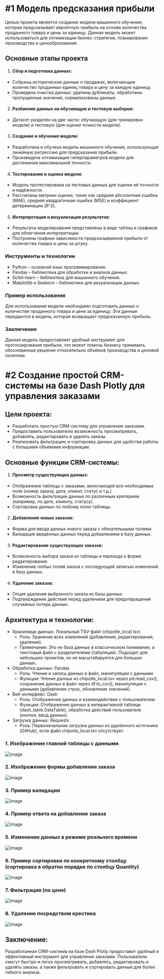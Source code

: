 # #1 Модель предсказания прибыли
Целью проекта является создание модели машинного обучения, которая предсказывает вероятную прибыль на основе количества проданного товара и цены за единицу. Данная модель может использоваться для оптимизации бизнес-стратегии, планирования производства и ценообразования.

## Основные этапы проекта
1. #### Сбор и подготовка данных:
- Собраны исторические данные о продажах, включающие количество проданных единиц товара и цену за каждую единицу.
- Проведена очистка данных: удалены дубликаты, обработаны пропущенные значения, нормализованы данные.
2. #### Разбиение данных на обучающую и тестовую выборки:
- Датасет разделён на две части: обучающую (для тренировки модели) и тестовую (для оценки точности модели).
3. #### Создание и обучение модели:
- Разработана и обучена модель машинного обучения, использующая линейную регрессию для предсказания прибыли.
- Произведена оптимизация гиперпараметров модели для достижения максимальной точности.
4. #### Тестирование и оценка модели:
- Модель протестирована на тестовых данных для оценки её точности и надёжности.
- Рассчитаны метрики оценки, такие как средняя абсолютная ошибка (MAE), средняя квадратичная ошибка (MSE) и коэффициент детерминации (R^2).
5. #### Интерпретация и визуализация результатов:
- Результаты моделирования представлены в виде таблиц и графиков для облегчения интерпретации.
- Построены графики зависимости предсказываемой прибыли от количества товара и цены за штуку.
### Инструменты и технологии
- Python – основной язык программирования.
- Pandas – библиотека для обработки и анализа данных.
- Scikit-learn – библиотека для машинного обучения.
- Matplotlib и Seaborn – библиотеки для визуализации данных.
### Пример использования
Для использования модели необходимо подготовить данные о количестве проданного товара и цене за единицу. Эти данные передаются в модель, которая возвращает предсказанную прибыль.
### Заключение
Данная модель предоставляет удобный инструмент для прогнозирования прибыли, что может помочь бизнесу принимать обоснованные решения относительно объёмов производства и ценовой политики.

# #2 Создание простой CRM-системы на базе Dash Plotly для управления заказами
## Цели проекта:

- Разработать простую CRM-систему для управления заказами.
- Предоставить пользователю возможность просматривать, добавлять, редактировать и удалять заказы.
- Реализовать фильтрацию и сортировку данных для удобства работы с большими объемами информации.

## Основные функции CRM-системы:

1. #### Просмотр существующих данных:
- Отображение таблицы с заказами, включающей все необходимые поля (номер заказа, дата, клиент, статус и т.д.).
- Возможность фильтрации данных по различным критериям (например, по дате, клиенту, статусу).
- Сортировка данных по любому полю таблицы.
2. #### Добавление новых заказов:
- Форма для ввода данных нового заказа с обязательными полями.
- Валидация введённых данных перед добавлением в базу данных.
3. #### Редактирование существующих заказов:
- Возможность выбора заказа из таблицы и перехода к форме редактирования.
- Изменение любых полей заказа с последующей записью изменений в базу данных.
4. #### Удаление заказов:
- Опция удаления выбранного заказа из базы данных.
- Подтверждение действия перед удалением для предотвращения случайных потерь данных.
## Архитектура и технологии:

- Хранилище данных: Локальный TSV-файл (chipotle_local.tsv)
  - Роль: Хранение всех изменений (добавления, редактирования, удаления).
  - Примечание: Это не база данных в классическом понимании, а текстовый файл с разделителями (табуляция). Подходит для небольших проектов, но не масштабируется для больших данных.
- Обработка данных: Pandas
  - Роль: Чтение и запись данных в файл, манипуляции с данными.
  - Функции: Чтение данных из chipotle_local.tsv через pd.read_csv(), сохранение данных в файл через df.to_csv(), манипуляции с данными (добавление строк, обновление значений).
- Веб-интерфейс: Dash
  - Роль: Отображение данных и взаимодействие с пользователем.
  - Функции: Отображение данных в интерактивной таблице (dash_table.DataTable), обработка действий пользователя (кнопки, ввод данных).
- Загрузка данных: Requests
  - Роль: Первоначальная загрузка данных из удалённого источника (GitHub), если файл chipotle_local.tsv отсутствует.

### 1. Изображение главной таблицы с данными
![image](https://github.com/user-attachments/assets/e113b7d2-d884-4915-aea1-de04d37d3cdf)

### 2. Изображение формы добавление заказа
![image](https://github.com/user-attachments/assets/7eb9ea6d-6573-4421-a036-66325fdc1e15)

### 3. Пример валидации
![image](https://github.com/user-attachments/assets/1208ea67-5dd5-4f32-92a4-c68cd87ccafd)

### 4. Пример ответа на добавление заказа
![image](https://github.com/user-attachments/assets/d7a56084-68d6-4c5b-a900-beafb529b90c)

### 5. Изменение данных в режиме реального времени
![image](https://github.com/user-attachments/assets/cf1a8bd8-a70d-47de-b269-f4967efa93a7)

### 6. Пример сортировки по конкретному столбцу (сортировка в обратно порядке по столбцу Quantity)
![image](https://github.com/user-attachments/assets/b6ca5262-52d5-441f-9bfd-632c5523bb08)

### 7. Фильтрация (по цене)
![image](https://github.com/user-attachments/assets/974e1b02-fd3d-4629-9f42-56d9bdbb7b69)

### 8. Удаление посредством крестика
![image](https://github.com/user-attachments/assets/98f22c47-5464-401f-964f-162c0ebd2a9f)

## Заключение:

Разработанная CRM-система на базе Dash Plotly предоставит удобный и эффективный инструмент для управления заказами. Пользователи смогут быстро и легко просматривать, добавлять, редактировать и удалять заказы, а также фильтровать и сортировать данные для более гибкого анализа.
